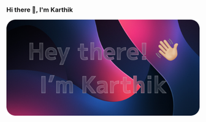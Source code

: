### Hi there 👋, I'm Karthik
![alt What's this?](https://github.com/KS-the-visionary/KS-the-visionary/blob/main/Banner.png)
